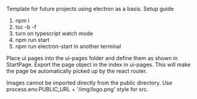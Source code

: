 Template for future projects using electron as a basis. Setup guide
  1. npm i
  2. tsc -b -f
  3. turn on typescript watch mode
  4. npm run start
  5. npm run electron-start in another terminal

Place ui pages into the ui-pages folder and define them as shown in StartPage. Export the page object in the index in ui-pages. This will make the page be automatically picked up by the react router. 

Images cannot be imported directly from the public directory. Use process.env.PUBLIC_URL + '/img/logo.png' style for src.

